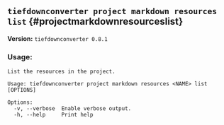 ## `tiefdownconverter project markdown resources list` {#projectmarkdownresourceslist}

**Version:** `tiefdownconverter 0.8.1`

### Usage:
```
List the resources in the project.

Usage: tiefdownconverter project markdown resources <NAME> list [OPTIONS]

Options:
  -v, --verbose  Enable verbose output.
  -h, --help     Print help
```

